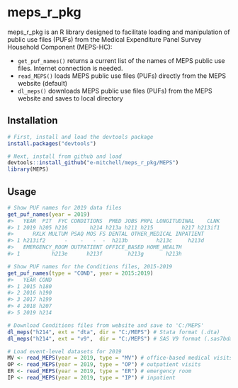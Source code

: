 # meps_r_pkg

meps_r_pkg is an R library designed to facilitate loading and manipulation of public use files (PUFs) from the Medical Expenditure Panel Survey Household Component (MEPS-HC):
 * `get_puf_names()` returns a current list of the names of MEPS public use files. Internet connection is needed.
 * `read_MEPS()` loads MEPS public use files (PUFs) directly from the MEPS website (default)
 * `dl_meps()` downloads MEPS public use files (PUFs) from the MEPS website and saves to local directory

## Installation

``` r
# First, install and load the devtools package
install.packages("devtools")

# Next, install from github and load
devtools::install_github("e-mitchell/meps_r_pkg/MEPS")
library(MEPS)
```


## Usage
``` r
# Show PUF names for 2019 data files
get_puf_names(year = 2019)
#>   YEAR  PIT  FYC CONDITIONS  PMED JOBS PRPL LONGITUDINAL    CLNK
#> 1 2019 h205 h216       h214 h213a h211 h215         h217 h213if1
#>      RXLK MULTUM PSAQ MOS FS DENTAL OTHER_MEDICAL INPATIENT
#> 1 h213if2      -    -   -  -  h213b         h213c     h213d
#>   EMERGENCY_ROOM OUTPATIENT OFFICE_BASED HOME_HEALTH
#> 1          h213e      h213f        h213g       h213h

# Show PUF names for the Conditions files, 2015-2019
get_puf_names(type = "COND", year = 2015:2019)
#>   YEAR COND
#> 1 2015 h180
#> 2 2016 h190
#> 3 2017 h199
#> 4 2018 h207
#> 5 2019 h214

# Download Conditions files from website and save to 'C:/MEPS'
dl_meps("h214", ext = "dta", dir = "C:/MEPS") # Stata format (.dta)
dl_meps("h214", ext = "v9",  dir = "C:/MEPS") # SAS V9 format (.sas7bdat)

# Load event-level datasets for 2019
MV <- read_MEPS(year = 2019, type = "MV") # office-based medical visits
OP <- read_MEPS(year = 2019, type = "OP") # outpatient visits
ER <- read_MEPS(year = 2019, type = "ER") # emergency room
IP <- read_MEPS(year = 2019, type = "IP") # inpatient

